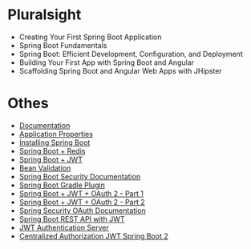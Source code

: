 # Pluralsight
* Creating Your First Spring Boot Application
* Spring Boot Fundamentals
* Spring Boot: Efficient Development, Configuration, and Deployment
* Building Your First App with Spring Boot and Angular
* Scaffolding Spring Boot and Angular Web Apps with JHipster

# Othes
* [Documentation](http://docs.spring.io/spring-boot/docs/current/reference/htmlsingle/)
* [Application Properties](https://docs.spring.io/spring-boot/docs/current/reference/html/common-application-properties.html)
* [Installing Spring Boot](http://docs.spring.io/autorepo/docs/spring-boot/1.3.0.M1/reference/html/getting-started-installing-spring-boot.html)
* [Spring Boot + Redis](https://www.javacodegeeks.com/2017/11/intro-redis-spring-boot.html)
* [Spring Boot + JWT](https://dzone.com/articles/implementing-jwt-authentication-on-spring-boot-api)
* [Bean Validation](https://www.springboottutorial.com/spring-boot-validation-for-rest-services)
* [Spring Boot Security Documentation](https://docs.spring.io/spring-boot/docs/current/reference/html/boot-features-security.html)
* [Spring Boot Gradle Plugin](https://docs.spring.io/spring-boot/docs/current/gradle-plugin/reference/html/)
* [Spring Boot + JWT + OAuth 2 - Part 1](https://fromdragonsquill.wordpress.com/2018/08/04/spring-boot-2-oaauth2-and-jwt-with-minimal-code-configuration-part1/)
* [Spring Boot + JWT + OAuth 2 - Part 2](https://fromdragonsquill.wordpress.com/2018/08/11/spring-boot-2-oaauth2-and-jwt-with-minimal-code-configuration-part2/)
* [Spring Security OAuth Documentation](https://github.com/spring-projects/spring-security-oauth/blob/master/docs/oauth2.md)
* [Spring Boot REST API with JWT](https://auth0.com/blog/implementing-jwt-authentication-on-spring-boot/#Securing-RESTful-APIs-with-JWTs)
* [JWT Authentication Server](https://medium.com/@xoor/jwt-authentication-service-44658409e12c)
* [Centralized Authorization JWT Spring Boot 2](http://blog.marcosbarbero.com/centralized-authorization-jwt-spring-boot2/)